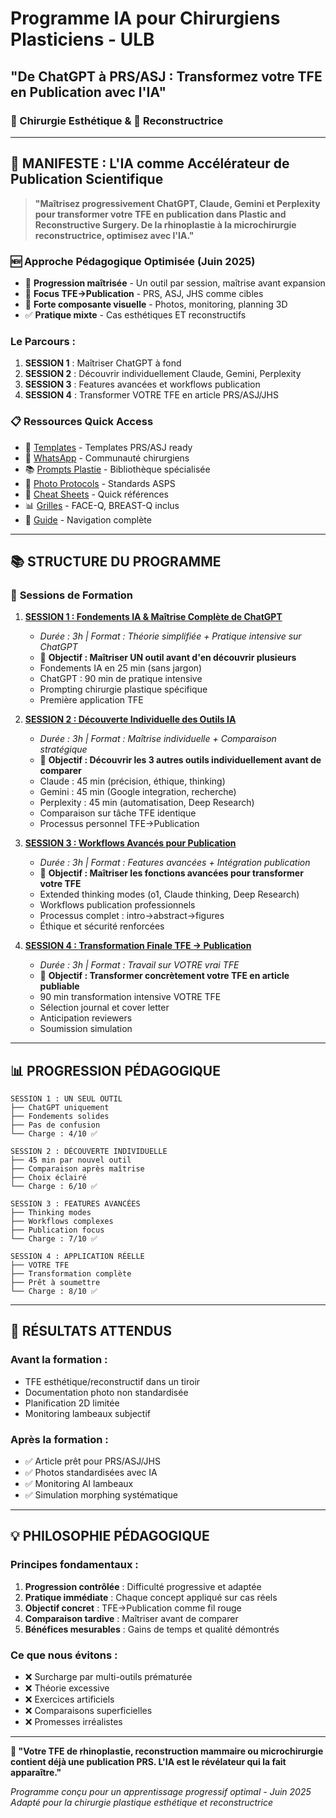 # Programme IA pour Chirurgiens Plasticiens - ULB 
## "De ChatGPT à PRS/ASJ : Transformez votre TFE en Publication avec l'IA"
### 🎨 Chirurgie Esthétique & 🏥 Reconstructrice

---

## 🎯 **MANIFESTE : L'IA comme Accélérateur de Publication Scientifique**

> **"Maîtrisez progressivement ChatGPT, Claude, Gemini et Perplexity pour transformer votre TFE en publication dans Plastic and Reconstructive Surgery. De la rhinoplastie à la microchirurgie reconstructrice, optimisez avec l'IA."**

### 🆕 **Approche Pédagogique Optimisée (Juin 2025)**
- 🧠 **Progression maîtrisée** - Un outil par session, maîtrise avant expansion
- 🎯 **Focus TFE→Publication** - PRS, ASJ, JHS comme cibles
- 📸 **Forte composante visuelle** - Photos, monitoring, planning 3D
- ✅ **Pratique mixte** - Cas esthétiques ET reconstructifs

### Le Parcours : 
1. **SESSION 1** : Maîtriser ChatGPT à fond
2. **SESSION 2** : Découvrir individuellement Claude, Gemini, Perplexity
3. **SESSION 3** : Features avancées et workflows publication
4. **SESSION 4** : Transformer VOTRE TFE en article PRS/ASJ/JHS

### 📋 **Ressources Quick Access**
- 📱 [Templates](../ressources/templates_all.md) - Templates PRS/ASJ ready
- 💬 [WhatsApp](../ressources/whatsapp_collaboration_guide.md) - Communauté chirurgiens
- 📚 [Prompts Plastie](../ressources/bibliotheque_prompts_plastie.md) - Bibliothèque spécialisée
- 📸 [Photo Protocols](../ressources/photo_standardisation.md) - Standards ASPS
- 🔧 [Cheat Sheets](../ressources/cheatsheets_sessions.md) - Quick références
- 📊 [Grilles](../ressources/grilles_evaluation.md) - FACE-Q, BREAST-Q inclus
- 📖 [Guide](../ressources/README.md) - Navigation complète

---

## 📚 **STRUCTURE DU PROGRAMME**

### 📅 **Sessions de Formation**

1. **[SESSION 1 : Fondements IA & Maîtrise Complète de ChatGPT](./session1_fondements_decouverte.md)**
   - *Durée : 3h | Format : Théorie simplifiée + Pratique intensive sur ChatGPT*
   - 🎯 **Objectif : Maîtriser UN outil avant d'en découvrir plusieurs**
   - Fondements IA en 25 min (sans jargon)
   - ChatGPT : 90 min de pratique intensive
   - Prompting chirurgie plastique spécifique
   - Première application TFE

2. **[SESSION 2 : Découverte Individuelle des Outils IA](./session2_decouverte_outils.md)**
   - *Durée : 3h | Format : Maîtrise individuelle + Comparaison stratégique*
   - 🎯 **Objectif : Découvrir les 3 autres outils individuellement avant de comparer**
   - Claude : 45 min (précision, éthique, thinking)
   - Gemini : 45 min (Google integration, recherche)
   - Perplexity : 45 min (automatisation, Deep Research)
   - Comparaison sur tâche TFE identique
   - Processus personnel TFE→Publication

3. **[SESSION 3 : Workflows Avancés pour Publication](./session3_workflows_publication.md)**
   - *Durée : 3h | Format : Features avancées + Intégration publication*
   - 🎯 **Objectif : Maîtriser les fonctions avancées pour transformer votre TFE**
   - Extended thinking modes (o1, Claude thinking, Deep Research)
   - Workflows publication professionnels
   - Processus complet : intro→abstract→figures
   - Éthique et sécurité renforcées

4. **[SESSION 4 : Transformation Finale TFE → Publication](./session4_transformation_finale.md)**
   - *Durée : 3h | Format : Travail sur VOTRE vrai TFE*
   - 🎯 **Objectif : Transformer concrètement votre TFE en article publiable**
   - 90 min transformation intensive VOTRE TFE
   - Sélection journal et cover letter
   - Anticipation reviewers
   - Soumission simulation

---

## 📊 **PROGRESSION PÉDAGOGIQUE**

```
SESSION 1 : UN SEUL OUTIL
├── ChatGPT uniquement
├── Fondements solides
├── Pas de confusion
└── Charge : 4/10 ✅

SESSION 2 : DÉCOUVERTE INDIVIDUELLE
├── 45 min par nouvel outil
├── Comparaison après maîtrise
├── Choix éclairé
└── Charge : 6/10 ✅

SESSION 3 : FEATURES AVANCÉES
├── Thinking modes
├── Workflows complexes
├── Publication focus
└── Charge : 7/10 ✅

SESSION 4 : APPLICATION RÉELLE
├── VOTRE TFE
├── Transformation complète
├── Prêt à soumettre
└── Charge : 8/10 ✅
```

---

## 🎯 **RÉSULTATS ATTENDUS**

### Avant la formation :
- TFE esthétique/reconstructif dans un tiroir
- Documentation photo non standardisée
- Planification 2D limitée
- Monitoring lambeaux subjectif

### Après la formation :
- ✅ Article prêt pour PRS/ASJ/JHS
- ✅ Photos standardisées avec IA
- ✅ Monitoring AI lambeaux
- ✅ Simulation morphing systématique

---

## 💡 **PHILOSOPHIE PÉDAGOGIQUE**

### Principes fondamentaux :
1. **Progression contrôlée** : Difficulté progressive et adaptée
2. **Pratique immédiate** : Chaque concept appliqué sur cas réels
3. **Objectif concret** : TFE→Publication comme fil rouge
4. **Comparaison tardive** : Maîtriser avant de comparer
5. **Bénéfices mesurables** : Gains de temps et qualité démontrés

### Ce que nous évitons :
- ❌ Surcharge par multi-outils prématurée
- ❌ Théorie excessive
- ❌ Exercices artificiels
- ❌ Comparaisons superficielles
- ❌ Promesses irréalistes

---

**🚀 "Votre TFE de rhinoplastie, reconstruction mammaire ou microchirurgie contient déjà une publication PRS. L'IA est le révélateur qui la fait apparaître."**

*Programme conçu pour un apprentissage progressif optimal - Juin 2025*
*Adapté pour la chirurgie plastique esthétique et reconstructrice*
